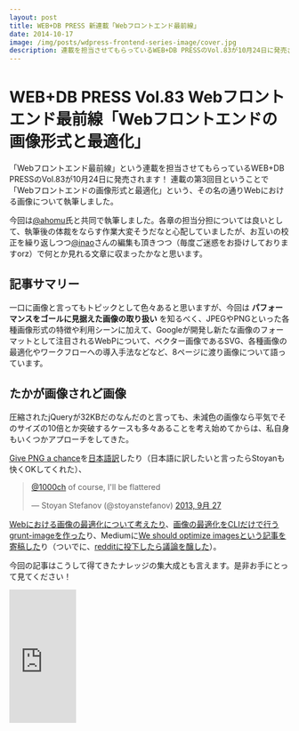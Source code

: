 ```yaml
---
layout: post
title: WEB+DB PRESS 新連載「Webフロントエンド最前線」
date: 2014-10-17
image: /img/posts/wdpress-frontend-series-image/cover.jpg
description: 連載を担当させてもらっているWEB+DB PRESSのVol.83が10月24日に発売されます！
---
```


# WEB+DB PRESS Vol.83 Webフロントエンド最前線「Webフロントエンドの画像形式と最適化」

「Webフロントエンド最前線」という連載を担当させてもらっているWEB+DB PRESSのVol.83が10月24日に発売されます！
連載の第3回目ということで「Webフロントエンドの画像形式と最適化」という、その名の通りWebにおける画像について執筆しました。

今回は[@ahomu](http://twitter.com/1000ch)氏と共同で執筆しました。各章の担当分担については良いとして、執筆後の体裁をならす作業大変そうだなと心配していましたが、お互いの校正を繰り返しつつ[@inao]([@ahomu](http://twitter.com/1000ch))さんの編集も頂きつつ（毎度ご迷惑をお掛けしておりますorz）で何とか見れる文章に収まったかなと思います。

## 記事サマリー

一口に画像と言ってもトピックとして色々あると思いますが、今回は **パフォーマンスをゴールに見据えた画像の取り扱い** を知るべく、JPEGやPNGといった各種画像形式の特徴や利用シーンに加えて、Googleが開発し新たな画像のフォーマットとして注目されるWebPについて、ベクター画像であるSVG、各種画像の最適化やワークフローへの導入手法などなど、8ページに渡り画像について語っています。

## たかが画像されど画像

圧縮されたjQueryが32KBだのなんだのと言っても、未減色の画像なら平気でそのサイズの10倍とか突破するケースも多々あることを考え始めてからは、私自身もいくつかアプローチをしてきた。

[Give PNG a chance](http://calendar.perfplanet.com/2009/give-png-a-chance/)を[日本語訳](http://article.enja.io/articles/give-png-a-chance.html)したり（日本語に訳したいと言ったらStoyanも快くOKしてくれた）、

<blockquote class="twitter-tweet" lang="ja"><p><a href="https://twitter.com/1000ch">@1000ch</a> of course, I&#39;ll be flattered</p>&mdash; Stoyan Stefanov (@stoyanstefanov) <a href="https://twitter.com/stoyanstefanov/status/383705245064237056">2013, 9月 27</a></blockquote>

[Webにおける画像の最適化について考えたり](http://1000ch.net/posts/2013/web-image-optimization.html)、[画像の最適化をCLIだけで行うgrunt-imageを作った](http://1000ch.net/posts/2014/grunt-image.html)り、Mediumに[We should optimize imagesという記事を寄稿した](https://medium.com/@1000ch/we-should-optimize-images-8435760e0ec9)り（ついでに、[redditに投下したら議論を醸した](http://www.reddit.com/r/webdev/comments/22qp05/we_should_optimize_images/)）。

今回の記事はこうして得てきたナレッジの集大成とも言えます。是非お手にとって見てください！

<iframe src="http://rcm-fe.amazon-adsystem.com/e/cm?t=1000ch-22&o=9&p=8&l=as1&asins=4774167355&ref=qf_sp_asin_til&fc1=000000&IS2=1&lt1=_blank&m=amazon&lc1=0000FF&bc1=000000&bg1=FFFFFF&f=ifr" style="width:120px;height:240px;" scrolling="no" marginwidth="0" marginheight="0" frameborder="0"></iframe>